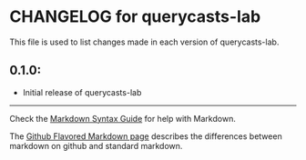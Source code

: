 # CHANGELOG for querycasts-lab

This file is used to list changes made in each version of querycasts-lab.

## 0.1.0:

* Initial release of querycasts-lab

- - -
Check the [Markdown Syntax Guide](http://daringfireball.net/projects/markdown/syntax) for help with Markdown.

The [Github Flavored Markdown page](http://github.github.com/github-flavored-markdown/) describes the differences between markdown on github and standard markdown.
